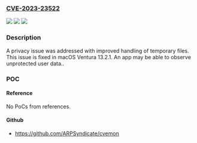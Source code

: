 ### [CVE-2023-23522](https://cve.mitre.org/cgi-bin/cvename.cgi?name=CVE-2023-23522)
![](https://img.shields.io/static/v1?label=Product&message=macOS&color=blue)
![](https://img.shields.io/static/v1?label=Version&message=%3C%2013.2%20&color=brighgreen)
![](https://img.shields.io/static/v1?label=Vulnerability&message=An%20app%20may%20be%20able%20to%20observe%20unprotected%20user%20data.&color=brighgreen)

### Description

A privacy issue was addressed with improved handling of temporary files. This issue is fixed in macOS Ventura 13.2.1. An app may be able to observe unprotected user data..

### POC

#### Reference
No PoCs from references.

#### Github
- https://github.com/ARPSyndicate/cvemon

